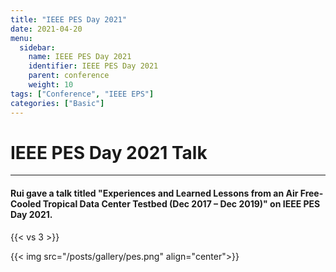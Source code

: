 ```yaml
---
title: "IEEE PES Day 2021"
date: 2021-04-20
menu:
  sidebar:
    name: IEEE PES Day 2021
    identifier: IEEE PES Day 2021
    parent: conference
    weight: 10
tags: ["Conference", "IEEE EPS"]
categories: ["Basic"]
---
```

# IEEE PES Day 2021 Talk

---

#### Rui gave a talk titled "Experiences and Learned Lessons from an Air Free-Cooled Tropical Data Center Testbed (Dec 2017 – Dec 2019)" on IEEE PES Day 2021.

{{< vs 3 >}}

{{< img src="/posts/gallery/pes.png" align="center">}}
